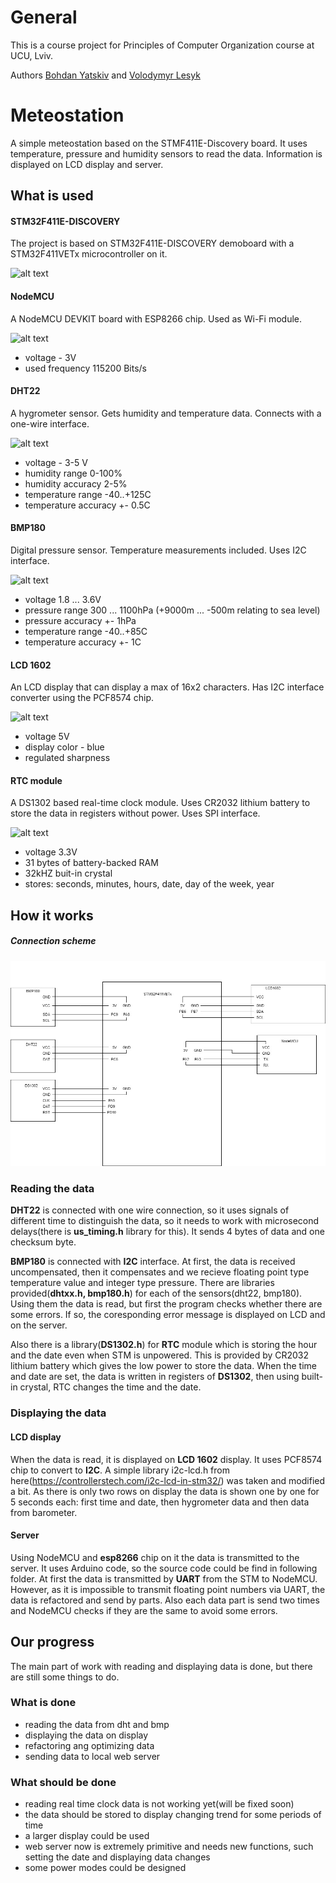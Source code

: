 # General
This is a course project for Principles of Computer Organization course at UCU, Lviv.

Authors [Bohdan Yatskiv](https://github.com/yatskivbohdan) and [Volodymyr Lesyk](https://github.com/EntityFile)
# Meteostation
A simple meteostation based on the STMF411E-Discovery board. It uses temperature, pressure and humidity sensors to read the data. Information is displayed on LCD display and server.

## What is used
#### STM32F411E-DISCOVERY
The project is based on STM32F411E-DISCOVERY demoboard with a STM32F411VETx microcontroller on it.

![alt text](https://media.rs-online.com/t_large/F8463503-01.jpg)


#### NodeMCU
A NodeMCU DEVKIT board with ESP8266 chip. Used as Wi-Fi module.

![alt text](https://images-na.ssl-images-amazon.com/images/I/71efjnKymHL._SX342_.jpg)
- voltage - 3V
- used frequency 115200 Bits/s


#### DHT22
A hygrometer sensor. Gets humidity and temperature data. Connects with a one-wire interface.

![alt text](https://cdn2.bigcommerce.com/n-arxsrf/07ifr7/products/5627/images/11051/High_Precision_AM2302_DHT22_Digital_Temperature_Humidity_Sensor_Module_AB117-1__42948.1544510190.1280.1280.png?c=2)
- voltage - 3-5 V
- humidity range 0-100%
- humidity accuracy 2-5%
- temperature range -40..+125C
- temperature accuracy +- 0.5C

#### BMP180
Digital pressure sensor. Temperature measurements included. Uses I2C interface.

![alt text](https://cdn1.bigcommerce.com/server800/a8995/products/691/images/3673/bmp180_barometric_pressure_module_oddwires__11269.1489616942.500.500.jpg?c=2)
- voltage 1.8 ... 3.6V
- pressure range 300 ... 1100hPa (+9000m ... -500m relating to sea level)
- pressure accuracy +- 1hPa
- temperature range -40..+85C
- temperature accuracy +- 1C

#### LCD 1602 

An LCD display that can display a max of 16x2 characters. Has I2C interface converter using the PCF8574 chip.

![alt text](https://i.ebayimg.com/images/g/eokAAOSw-jhUGjSr/s-l400.jpg)
- voltage 5V
- display color - blue
- regulated sharpness

#### RTC module
A DS1302 based real-time clock module. Uses CR2032 lithium battery to store the data in registers without power. Uses SPI interface.

![alt text](https://gsm-komplekt.ua/57723-large_default/57723.jpg)
- voltage 3.3V
- 31 bytes of battery-backed RAM
- 32kHZ buit-in crystal
- stores: seconds, minutes, hours, date, day of the week, year

## How it works
##### Connection scheme
![Alt text](scheme.jpg?raw=true "Scheme")
### Reading the data
**DHT22** is connected with one wire connection, so it uses signals of different time to distinguish the data, so it needs to work with microsecond delays(there is **us_timing.h** library for this). It sends 4 bytes of data and one checksum byte.

**BMP180** is connected with **I2C** interface. At first, the data is received uncompensated, then it compensates and we recieve floating point type temperature value and integer type pressure.
There are libraries provided(**dhtxx.h, bmp180.h**) for each of the sensors(dht22, bmp180). Using them the data is read, but first the program checks whether there are some errors. If so, the coresponding error message is displayed on LCD and on the server. 

Also there is a library(**DS1302.h**) for **RTC** module which is storing the hour and the date even when STM is unpowered. This is provided by CR2032 lithium battery which gives the low power to store the data. When the time and date are set, the data is written in registers of **DS1302**, then using built-in crystal, RTC changes the time and the date.
### Displaying the data
#### LCD display 
When the data is read, it is displayed on **LCD 1602** display. It uses PCF8574 chip to convert to **I2C**. A simple library i2c-lcd.h from here(https://controllerstech.com/i2c-lcd-in-stm32/) was taken and modified a bit. As there is only two rows on display the data is shown one by one for 5 seconds each: first time and date, then hygrometer data and then data from barometer.
#### Server
Using NodeMCU and **esp8266** chip on it the data is transmitted to the server. It uses Arduino code, so the source code could be find in following folder. At first the data is transmitted by **UART** from the STM to NodeMCU. However, as it is impossible to transmit floating point numbers via UART, the data is refactored and send by parts. Also each data part is send two times and NodeMCU checks if they are the same to avoid some errors.
## Our progress
The main part of work with reading and displaying data is done, but there are still some things to do.
### What is done
- reading the data from dht and bmp
- displaying the data on display
- refactoring ang optimizing data
- sending data to local web server
### What should be done
- reading real time clock data is not working yet(will be fixed soon)
- the data should be stored to display changing trend for some periods of time
- a larger display could be used
- web server now is extremely primitive and needs new functions, such setting the date and displaying data changes
- some power modes could be designed
